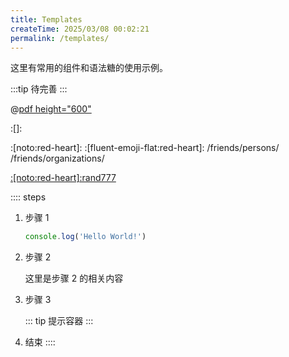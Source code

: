 ```yaml
---
title: Templates
createTime: 2025/03/08 00:02:21
permalink: /templates/
---
```


这里有常用的组件和语法糖的使用示例。

:::tip
待完善
:::


<ImageCard
image=""
title=""
description=""
href="/"
author=""
/>

<LinkCard icon="" href="" title="" description=""></LinkCard>

<RepoCard repo=""></RepoCard>

@[pdf height="600"]()

<kbd></kbd>

<CardGrid>
<LinkCard icon="" href="" title="" ></LinkCard>
<LinkCard icon="" href="" title="" ></LinkCard>
<LinkCard icon="" href="" title="" ></LinkCard>
<LinkCard icon="" href="" title="" ></LinkCard>
</CardGrid>

:[]:

:[noto:red-heart]:
:[fluent-emoji-flat:red-heart]:
/friends/persons/
/friends/organizations/

[:[noto:red-heart]:rand777](/friends/persons/)

:::: steps
1. 步骤 1

   ```ts
   console.log('Hello World!')
   ```

2. 步骤 2

   这里是步骤 2 的相关内容

3. 步骤 3

   ::: tip
   提示容器
   :::

4. 结束
::::